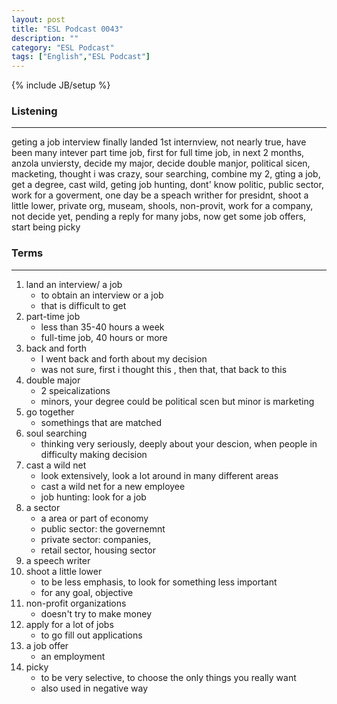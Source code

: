 ```yaml
---
layout: post
title: "ESL Podcast 0043"
description: ""
category: "ESL Podcast"
tags: ["English","ESL Podcast"]
---
```

{% include JB/setup %}

### Listening
-----
geting a job interview
finally landed 1st internview, not nearly true, have been many intever part time job, first for full time job, in next 2 months, anzola unviersty, decide my major, decide double manjor, political sicen, macketing, thought i was crazy, sour searching, combine  my 2, gting a job, get a degree, cast wild, geting job hunting, dont' know politic, public sector, work for a goverment, one day be a speach writher for presidnt, shoot a little lower, private org, museam, shools, non-provit, work for a company, not decide yet, pending a reply for many jobs, now get some job offers, start being picky


### Terms
--------
1. land an interview/ a job
    * to obtain an interview or a job
    * that is difficult to get
2. part-time job
    * less than 35-40 hours a week
    * full-time job, 40 hours or more
3. back and forth
    * I went back and forth about my decision
    * was not sure, first i thought this , then that, that back to this
4. double major
    * 2 speicalizations
    * minors, your degree could be political scen but minor is marketing
5. go together
    * somethings that are matched
6. soul searching
    * thinking very seriously, deeply about your descion, when people in difficulty making decision
7. cast a wild net
    * look extensively, look a lot around in many different areas
    * cast a wild net for a new employee
    * job hunting: look for a job
8. a sector
    * a area or part of economy
    * public sector: the governemnt
    * private sector: companies, 
    * retail sector, housing sector
9. a speech writer
10. shoot a little lower
    * to be less emphasis, to look for something less important
    * for any goal, objective
11. non-profit organizations
    * doesn't try to make money
12. apply for a lot of jobs
    * to go fill out applications
13. a job offer
    * an employment
14. picky
    * to be very selective, to choose the only things you really want
    * also used in negative way
